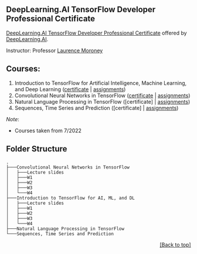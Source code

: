 ## DeepLearning.AI TensorFlow Developer Professional Certificate

[DeepLearning.AI TensorFlow Developer Professional Certificate](https://www.coursera.org/professional-certificates/tensorflow-in-practice) offered by [DeepLearning.AI](https://www.deeplearning.ai/).

Instructor: Professor [Laurence Moroney](https://laurencemoroney.com/)

## Courses:

1. Introduction to TensorFlow for Artificial Intelligence, Machine Learning, and Deep Learning ([certificate](https://coursera.org/share/d9fc3b157b7c45dd4ac90cecd59baac9) | [assignments](https://github.com/QuanHNguyen232/Coursera-courses/tree/main/DeepLearning.AI-TensorFlow-Developer-Professional-Certificate/Introduction%20to%20TensorFlow%20for%20AI%2C%20ML%2C%20and%20DL))
2. Convolutional Neural Networks in TensorFlow ([certificate](https://coursera.org/share/a814f6827af97fc04d36a00113c79575) | [assignments](https://github.com/QuanHNguyen232/Coursera-courses/tree/main/DeepLearning.AI-TensorFlow-Developer-Professional-Certificate/Convolutional%20Neural%20Networks%20in%20TensorFlow))
3. Natural Language Processing in TensorFlow ([certificate] | [assignments](https://github.com/QuanHNguyen232/Coursera-courses/tree/main/DeepLearning.AI-TensorFlow-Developer-Professional-Certificate/Natural%20Language%20Processing%20in%20TensorFlow))
4. Sequences, Time Series and Prediction ([certificate] | [assignments](https://github.com/QuanHNguyen232/Coursera-courses/tree/main/DeepLearning.AI-TensorFlow-Developer-Professional-Certificate/Sequences%2C%20Time%20Series%20and%20Prediction))


*Note*:
* Courses taken from 7/2022

## Folder Structure
```shell
.
├───Convolutional Neural Networks in TensorFlow
│   ├───Lecture slides
│   ├───W1
│   ├───W2
│   ├───W3
│   └───W4
├───Introduction to TensorFlow for AI, ML, and DL
│   ├───Lecture slides
│   ├───W1
│   ├───W2
│   ├───W3
│   └───W4
├───Natural Language Processing in TensorFlow
└───Sequences, Time Series and Prediction
```

<p align="right"><a href="#deeplearningai-tensorflow-developer-professional-certificate">[Back to top]</a></p>
<!-- Tham khao https://github.com/PramitDutta1999/DeepLearning.AI-TensorFlow-Developer-Professional-Certificate / https://github.com/TheShubham-K/Introduction-to-TensorFlow-for-Artificial-Intelligence-Machine-Learning-and-Deep-Learning -->
